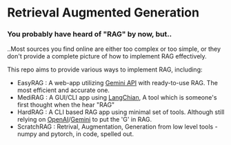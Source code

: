 # Retrieval Augmented Generation
### You probably have heard of "RAG" by now, but..
..Most sources you find online are either too complex or too simple, or they don't provide a complete picture of how to implement RAG effectively.

This repo aims to provide various ways to implement RAG, including: 
   - EasyRAG : A web-app utilizing [Gemini API](https://ai.google.dev/gemini-api/docs/document-processing?lang=python) with ready-to-use RAG. The most efficient and accurate one. 
   - MediRAG : A GUI/CLI app using [LangChian](https://www.langchain.com/), A tool which is someone's first thought when the hear "RAG"
   - HardRAG : A CLI based RAG app using minimal set of tools. Although still relying on [OpenAI](https://platform.openai.com/docs/overview)/[Gemini](https://ai.google.dev/gemini-api/docs) to put the 'G' in RAG.
   - ScratchRAG : Retrival, Augmentation, Generation from low level tools - numpy and pytorch, in code, spelled out.  

